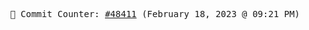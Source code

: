 <p align="center">
    <samp>
        📮 Commit Counter: <a href="https://github.com/Javascript-void0/Javascript-void0/commits/main">#48411</a> (February 18, 2023 @ 09:21 PM)
    </samp>
</p>